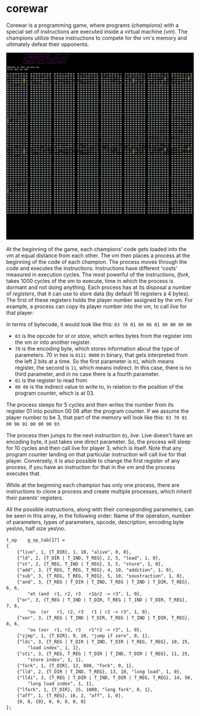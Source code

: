 # corewar
Corewar is a programming game, where programs (*champions*) with a special set of instructions are executed inside a virtual machine (*vm*).
The champions utilize these instructions to compete for the vm's memory and ultimately defeat their opponents.

![Progress](https://github.com/yunusabd/corewar/raw/master/resources/Debug.gif "Progress")

At the beginning of the game, each champions' code gets loaded into the vm at equal distance from each other. The vm then places a process at the beginning of the code of each champion. The process moves through the code and executes the instructions. Instructions have different 'costs' measured in execution cycles. The most powerful of the instructions, *lfork*, takes 1000 cycles of the vm to execute, time in which the process is dormant and not doing anything.
Each process has at its disposal a number of *registers*, that it can use to store data (by default 16 registers à 4 bytes). The first of these registers holds the player number assigned by the vm. For example, a process can copy its player number into the vm, to call *live* for that player:

In terms of bytecode, it would look like this: ```03 70 01 00 06 01 00 00 00 00```
- ```03``` is the opcode for *st* or *store*, which writes bytes from the register into the vm or into another register.
- ```70``` is the encoding byte, which stores information about the type of parameters. 70 in hex is ```0111 0000``` in binary, that gets interpreted from the left 2 bits at a time. So the first parameter is ```01```, which means register, the second is ```11```, which means indirect. In this case, there is no third parameter, and in no case there is a fourth parameter.
- ```01``` is the register to read from
- ```00 06``` is the indirect value to write to, in relation to the position of the program counter, which is at 03.

The process sleeps for 5 cycles and then writes the number from its register 01 into position 00 06 after the program counter. If we assume the player number to be 3, that part of the memory will look like this: ```03 70 01 00 06 01 00 00 00 03```

The process then jumps to the next instruction ```01```, *live*. Live doesn't have an encoding byte, it just takes one direct parameter. So, the process will sleep for 10 cycles and then call live for player 3, which is itself. Note that any program counter landing on that particular instruction will call *live* for that player. Conversely, it is also possible to change the first register of any process, if you have an instruction for that in the vm and the process executes that.

While at the beginning each champion has only one process, there are instructions to clone a process and create multiple processes, which inherit their parents' registers.

All the possible instructions, along with their corresponding parameters, can be seen in this array, in the following order:
Name of the operation, number of parameters, types of parameters, opcode, description, encoding byte yes\no, half size yes\no.

```
t_op    g_op_tab[17] =
{
    {"live", 1, {T_DIR}, 1, 10, "alive", 0, 0},
    {"ld", 2, {T_DIR | T_IND, T_REG}, 2, 5, "load", 1, 0},
    {"st", 2, {T_REG, T_IND | T_REG}, 3, 5, "store", 1, 0},
    {"add", 3, {T_REG, T_REG, T_REG}, 4, 10, "addition", 1, 0},
    {"sub", 3, {T_REG, T_REG, T_REG}, 5, 10, "soustraction", 1, 0},
    {"and", 3, {T_REG | T_DIR | T_IND, T_REG | T_IND | T_DIR, T_REG}, 6, 6,
        "et (and  r1, r2, r3   r1&r2 -> r3", 1, 0},
    {"or", 3, {T_REG | T_IND | T_DIR, T_REG | T_IND | T_DIR, T_REG}, 7, 6,
        "ou  (or   r1, r2, r3   r1 | r2 -> r3", 1, 0},
    {"xor", 3, {T_REG | T_IND | T_DIR, T_REG | T_IND | T_DIR, T_REG}, 8, 6,
        "ou (xor  r1, r2, r3   r1^r2 -> r3", 1, 0},
    {"zjmp", 1, {T_DIR}, 9, 20, "jump if zero", 0, 1},
    {"ldi", 3, {T_REG | T_DIR | T_IND, T_DIR | T_REG, T_REG}, 10, 25,
        "load index", 1, 1},
    {"sti", 3, {T_REG, T_REG | T_DIR | T_IND, T_DIR | T_REG}, 11, 25,
        "store index", 1, 1},
    {"fork", 1, {T_DIR}, 12, 800, "fork", 0, 1},
    {"lld", 2, {T_DIR | T_IND, T_REG}, 13, 10, "long load", 1, 0},
    {"lldi", 3, {T_REG | T_DIR | T_IND, T_DIR | T_REG, T_REG}, 14, 50,
        "long load index", 1, 1},
    {"lfork", 1, {T_DIR}, 15, 1000, "long fork", 0, 1},
    {"aff", 1, {T_REG}, 16, 2, "aff", 1, 0},
    {0, 0, {0}, 0, 0, 0, 0, 0}
};
```
